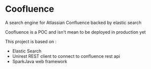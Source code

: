 # Coofluence
A search engine for Atlassian Confluence backed by elastic search

Coofluence is a POC and isn't mean to be deployed in production yet

This project is based on : 
* Elastic Search
* Unirest REST client to connect to confluence rest api
* SparkJava web framework
